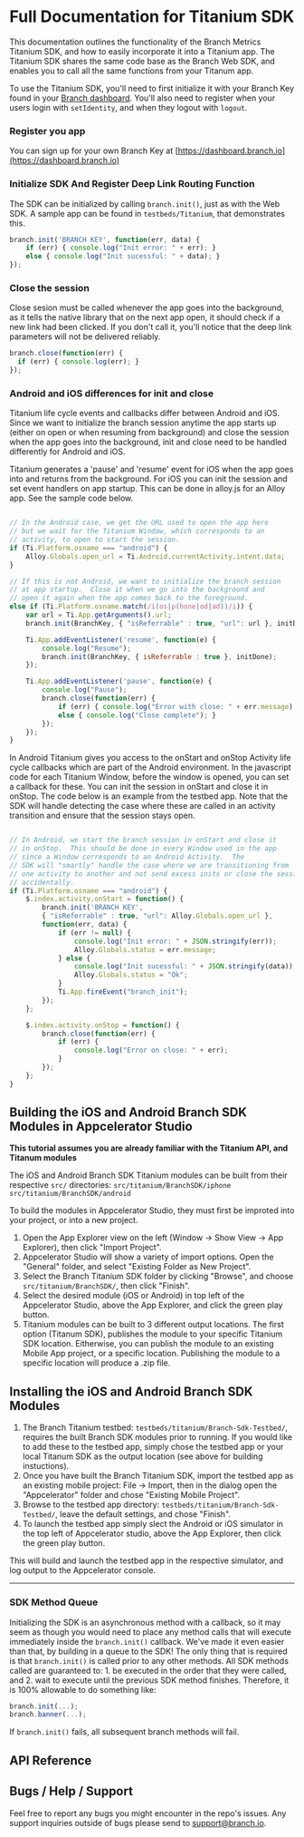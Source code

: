 <!-- THIS FILE IS AUTOMATICALLY GENERATED. DO NOT EDIT; EDIT docs/1_intro.md INSTEAD -->
# Full Documentation for Titanium SDK

This documentation outlines the functionality of the Branch Metrics Titanium SDK, and how to easily incorporate it into a Titanium app. The Titanium SDK shares the same code base as the Branch Web SDK, and enables you to call all the same functions from your Titanum app.

To use the Titanium SDK, you'll need to first initialize it with your Branch Key found in your [Branch dashboard](https://dashboard.branch.io/#/settings). You'll also need to register when your users login with `setIdentity`, and when they logout with `logout`.

### Register you app

You can sign up for your own Branch Key at [https://dashboard.branch.io](https://dashboard.branch.io)

### Initialize SDK And Register Deep Link Routing Function

The SDK can be initialized by calling `branch.init()`, just as with the Web SDK. A sample app can be found in `testbeds/Titanium`, that demonstrates this.

```js
branch.init('BRANCH KEY', function(err, data) {
	if (err) { console.log("Init error: " + err); }
	else { console.log("Init sucessful: " + data); }
});
```

### Close the session

Close sesion must be called whenever the app goes into the background, as it tells the native library that on the next app open, it should check if a new link had been clicked. If you don't call it, you'll notice that the deep link parameters will not be delivered reliably.

```js
branch.close(function(err) {
  if (err) { console.log(err); }
});
```

### Android and iOS differences for init and close

Titanium life cycle events and callbacks differ between Android and iOS.  Since we want to initialize the branch session anytime the app starts up (either on open or when resuming from background) and close the session when the app goes into the background, init and close need to be handled differently for Android and iOS.

Titanium generates a 'pause' and 'resume' event for iOS when the app goes into and returns from the background.  For iOS you can init the session and set event handlers on app startup.  This can be done in alloy.js for an Alloy app.  See the sample code below.

```js

// In the Android case, we get the URL used to open the app here
// but we wait for the Titanium Window, which corresponds to an
// activity, to open to start the session.
if (Ti.Platform.osname === "android") {
	Alloy.Globals.open_url = Ti.Android.currentActivity.intent.data;
}

// If this is not Android, we want to initialize the branch session
// at app startup.  Close it when we go into the background and
// open it again when the app comes back to the foreground.
else if (Ti.Platform.osname.match(/i(os|p(hone|od|ad))/i)) {
	var url = Ti.App.getArguments().url;
	branch.init(BranchKey, { "isReferrable" : true, "url": url }, initDone);

	Ti.App.addEventListener('resume', function(e) {
		console.log("Resume");
		branch.init(BranchKey, { isReferrable : true }, initDone);
	});

	Ti.App.addEventListener('pause', function(e) {
		console.log("Pause");
		branch.close(function(err) {
			if (err) { console.log("Error with close: " + err.message); }
			else { console.log("Close complete"); }
		});
	});
}

```

In Android Titanium gives you access to the onStart and onStop Activity life cycle callbacks which are part of the Android environment.  In the javascript code for each Titanium Window, before the window is opened, you can set a callback for these.  You can init the session in onStart and close it in onStop.  The code below is an example from the testbed app.  Note that the SDK will handle detecting the case where these are called in an activity transition and ensure that the session stays open.

```js

// In Android, we start the branch session in onStart and close it
// in onStop.  This should be done in every Window used in the app
// since a Window corresponds to an Android Activity.  The
// SDK will "smartly" handle the case where we are transitioning from
// one activity to another and not send excess inits or close the session
// accidentally.
if (Ti.Platform.osname === "android") {
	$.index.activity.onStart = function() {
		branch.init('BRANCH KEY',
		{ "isReferrable" : true, "url": Alloy.Globals.open_url },
		function(err, data) {
			if (err != null) {
				console.log("Init error: " + JSON.stringify(err));
				Alloy.Globals.status = err.message;
			} else {
				console.log("Init sucessful: " + JSON.stringify(data));
				Alloy.Globals.status = "Ok";
			}
			Ti.App.fireEvent("branch_init");
		});
	};

	$.index.activity.onStop = function() {
		branch.close(function(err) {
			if (err) {
				console.log("Error on close: " + err);
			}
		});
	};
}

```

## Building the iOS and Android Branch SDK Modules in Appcelerator Studio

**This tutorial assumes you are already familiar with the Titanium API, and Titanum modules**

The iOS and Android Branch SDK Titanium modules can be built from their respective `src/` directories:
`src/titanium/BranchSDK/iphone`
`src/titanium/BranchSDK/android`

To build the modules in Appcelerator Studio, they must first be improted into your project, or into a new project.

1. Open the App Explorer view on the left (Window -> Show View -> App Explorer), then click "Import Project".
1. Appcelerator Studio will show a variety of import options. Open the "General" folder, and select "Existing Folder as New Project".
1. Select the Branch Titanium SDK folder by clicking "Browse", and choose `src/titanium/BranchSDK/`, then click "Finish".
1. Select the desired module (iOS or Android) in top left of the Appcelerator Studio, above the App Explorer, and click the green play button.
1. Titanium modules can be built to 3 different output locations. The first option (Titanum SDK), publishes the module to your specific Titanium SDK location. Eitherwise, you can publish the module to an existing Mobile App project, or a specific location. Publishing the module to a specific location will produce a .zip file.

## Installing the iOS and Android Branch SDK Modules

1. The Branch Titanium testbed: `testbeds/titanium/Branch-Sdk-Testbed/`, requires the built Branch SDK modules prior to running. If you would like to add these to the testbed app, simply chose the testbed app or your local Titanum SDK as the output location (see above for building instuctions).
1. Once you have built the Branch Titanium SDK, import the testbed app as an existing mobile project: File -> Import, then in the dialog open the "Appcelerator" folder and chose "Existing Mobile Project".
1. Browse to the testbed app directory: `testbeds/titanium/Branch-Sdk-Testbed/`, leave the default settings, and chose "Finish".
1. To launch the testbed app simply slect the Android or iOS simulator in the top left of Appcelerator studio, above the App Explorer, then click the green play button.

This will build and launch the testbed app in the respective simulator, and log output to the Appcelerator console.

_____

### SDK Method Queue

Initializing the SDK is an asynchronous method with a callback, so it may seem as though you would need to place any method calls that will execute immediately inside the `branch.init()` callback. We've made it even easier than that, by building in a queue to the SDK! The only thing that is required is that `branch.init()` is called prior to any other methods. All SDK methods called are guaranteed to: 1. be executed in the order that they were called, and 2. wait to execute until the previous SDK method finishes. Therefore, it is 100% allowable to do something like:

```js
branch.init(...);
branch.banner(...);
```

If `branch.init()` fails, all subsequent branch methods will fail.

## API Reference

## Bugs / Help / Support

Feel free to report any bugs you might encounter in the repo's issues. Any support inquiries outside of bugs
please send to [support@branch.io](mailto:support@branch.io).
